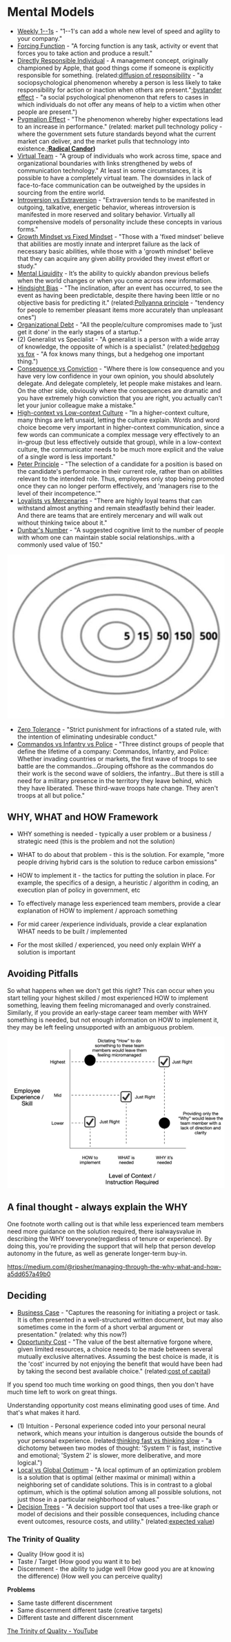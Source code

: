 # Mental Models

- [Weekly 1--1s](https://www.quora.com/What-are-some-good-tips-for-1-1s-with-your-employees) - "1--1's can add a whole new level of speed and agility to your company."
- [Forcing Function](https://en.wikipedia.org/wiki/Forcing_function) - "A forcing function is any task, activity or event that forces you to take action and produce a result."
- [Directly Responsible Individual](https://www.quora.com/How-well-does-Apples-Directly-Responsible-Individual-DRI-model-work-in-practice) - A management concept, originally championed by Apple, that good things come if someone is explicitly responsible for something. (related:[diffusion of responsibility](https://en.wikipedia.org/wiki/Diffusion_of_responsibility) - "a sociopsychological phenomenon whereby a person is less likely to take responsibility for action or inaction when others are present.";[bystander effect](https://en.wikipedia.org/wiki/Bystander_effect) - "a social psychological phenomenon that refers to cases in which individuals do not offer any means of help to a victim when other people are present.")
- [Pygmalion Effect](https://en.wikipedia.org/wiki/Pygmalion_effect) - "The phenomenon whereby higher expectations lead to an increase in performance." (related: market pull technology policy - where the government sets future standards beyond what the current market can deliver, and the market pulls that technology into existence.;**[Radical Candor](http://firstround.com/review/radical-candor-the-surprising-secret-to-being-a-good-boss/))**
- [Virtual Team](https://en.wikipedia.org/wiki/Virtual_team) - "A group of individuals who work across time, space and organizational boundaries with links strengthened by webs of communication technology." At least in some circumstances, it is possible to have a completely virtual team. The downsides in lack of face-to-face communication can be outweighed by the upsides in sourcing from the entire world.
- [Introversion vs Extraversion](https://en.wikipedia.org/wiki/Extraversion_and_introversion) - "Extraversion tends to be manifested in outgoing, talkative, energetic behavior, whereas introversion is manifested in more reserved and solitary behavior. Virtually all comprehensive models of personality include these concepts in various forms."
- [Growth Mindset vs Fixed Mindset](https://en.wikipedia.org/wiki/Mindset#Fixed_mindset_and_growth_mindset) - "Those with a 'fixed mindset' believe that abilities are mostly innate and interpret failure as the lack of necessary basic abilities, while those with a 'growth mindset' believe that they can acquire any given ability provided they invest effort or study."
- [Mental Liquidity](https://collabfund.com/blog/mental-liquidity/) - It’s the ability to quickly abandon previous beliefs when the world changes or when you come across new information.
- [Hindsight Bias](https://en.wikipedia.org/wiki/Hindsight_bias) - "The inclination, after an event has occurred, to see the event as having been predictable, despite there having been little or no objective basis for predicting it." (related:[Pollyanna principle](https://en.wikipedia.org/wiki/Pollyanna_principle) - "tendency for people to remember pleasant items more accurately than unpleasant ones")
- [Organizational Debt](https://steveblank.com/2015/05/19/organizational-debt-is-like-technical-debt-but-worse/) - "All the people/culture compromises made to 'just get it done' in the early stages of a startup."
- (2) Generalist vs Specialist - "A generalist is a person with a wide array of knowledge, the opposite of which is a specialist." (related:[hedgehog vs fox](https://en.wikipedia.org/wiki/The_Hedgehog_and_the_Fox) - "A fox knows many things, but a hedgehog one important thing.")
- [Consequence vs Conviction](http://genius.com/Keith-rabois-lecture-14-how-to-operate-annotated) - "Where there is low consequence and you have very low confidence in your own opinion, you should absolutely delegate. And delegate completely, let people make mistakes and learn. On the other side, obviously where the consequences are dramatic and you have extremely high conviction that you are right, you actually can't let your junior colleague make a mistake."
- [High-context vs Low-context Culture](https://en.wikipedia.org/wiki/High-_and_low-context_cultures) - "In a higher-context culture, many things are left unsaid, letting the culture explain. Words and word choice become very important in higher-context communication, since a few words can communicate a complex message very effectively to an in-group (but less effectively outside that group), while in a low-context culture, the communicator needs to be much more explicit and the value of a single word is less important."
- [Peter Principle](https://en.wikipedia.org/wiki/Peter_principle) - "The selection of a candidate for a position is based on the candidate's performance in their current role, rather than on abilities relevant to the intended role. Thus, employees only stop being promoted once they can no longer perform effectively, and 'managers rise to the level of their incompetence.'"
- [Loyalists vs Mercenaries](http://avc.com/2015/06/loyalists-vs-mercenaries/) - "There are highly loyal teams that can withstand almost anything and remain steadfastly behind their leader. And there are teams that are entirely mercenary and will walk out without thinking twice about it."
- [Dunbar's Number](https://en.wikipedia.org/wiki/Dunbar%27s_number) - "A suggested cognitive limit to the number of people with whom one can maintain stable social relationships..with a commonly used value of 150."

![image](../media/Mental-Models-image1-mm.jpg)

- [Zero Tolerance](https://en.wikipedia.org/wiki/Zero_tolerance) - "Strict punishment for infractions of a stated rule, with the intention of eliminating undesirable conduct."
- [Commandos vs Infantry vs Police](https://blog.codinghorror.com/commandos-infantry-and-police/) - "Three distinct groups of people that define the lifetime of a company: Commandos, Infantry, and Police: Whether invading countries or markets, the first wave of troops to see battle are the commandos...Grouping offshore as the commandos do their work is the second wave of soldiers, the infantry...But there is still a need for a military presence in the territory they leave behind, which they have liberated. These third-wave troops hate change. They aren't troops at all but police."

## WHY, WHAT and HOW Framework

- WHY something is needed - typically a user problem or a business / strategic need (this is the problem and not the solution)
- WHAT to do about that problem - this is the solution. For example, "more people driving hybrid cars is the solution to reduce carbon emissions"
- HOW to implement it - the tactics for putting the solution in place. For example, the specifics of a design, a heuristic / algorithm in coding, an execution plan of policy in government, etc

- To effectively manage less experienced team members, provide a clear explanation of HOW to implement / approach something
- For mid career /experience individuals, provide a clear explanation WHAT needs to be built / implemented
- For the most skilled / experienced, you need only explain WHY a solution is important

## Avoiding Pitfalls

So what happens when we don't get this right? This can occur when you start telling your highest skilled / most experienced HOW to implement something, leaving them feeling micromanaged and overly constrained. Similarly, if you provide an early-stage career team member with WHY something is needed, but not enough information on HOW to implement it, they may be left feeling unsupported with an ambiguous problem.

![image](../media/Mental-Models-mm-image2.jpg)

## A final thought - always explain the WHY

One footnote worth calling out is that while less experienced team members need more guidance on the solution required, there isalwaysvalue in describing the WHY toeveryone(regardless of tenure or experience). By doing this, you're providing the support that will help that person develop autonomy in the future, as well as generate longer-term buy-in.

<https://medium.com/@ripsher/managing-through-the-why-what-and-how-a5dd657a49b0>

## Deciding

- [Business Case](https://en.wikipedia.org/wiki/Business_case) - "Captures the reasoning for initiating a project or task. It is often presented in a well-structured written document, but may also sometimes come in the form of a short verbal argument or presentation." (related: why this now?)
- [Opportunity Cost](https://en.wikipedia.org/wiki/Opportunity_cost) - "The value of the best alternative forgone where, given limited resources, a choice needs to be made between several mutually exclusive alternatives. Assuming the best choice is made, it is the 'cost' incurred by not enjoying the benefit that would have been had by taking the second best available choice." (related:[cost of capital](https://en.wikipedia.org/wiki/Cost_of_capital))

If you spend too much time working on good things, then you don't have much time left to work on great things.

Understanding opportunity cost means eliminating good uses of time. And that's what makes it hard.

- (1) Intuition - Personal experience coded into your personal neural network, which means your intuition is dangerous outside the bounds of your personal experience. (related:[thinking fast vs thinking slow](https://en.wikipedia.org/wiki/Thinking,_Fast_and_Slow) - "a dichotomy between two modes of thought: 'System 1' is fast, instinctive and emotional; 'System 2' is slower, more deliberative, and more logical.")
- [Local vs Global Optimum](https://en.wikipedia.org/wiki/Local_optimum) - "A local optimum of an optimization problem is a solution that is optimal (either maximal or minimal) within a neighboring set of candidate solutions. This is in contrast to a global optimum, which is the optimal solution among all possible solutions, not just those in a particular neighborhood of values."
- [Decision Trees](https://en.wikipedia.org/wiki/Decision_tree) - "A decision support tool that uses a tree-like graph or model of decisions and their possible consequences, including chance event outcomes, resource costs, and utility." (related:[expected value](https://en.wikipedia.org/wiki/Expected_value))

### The Trinity of Quality

- Quality (How good it is)
- Taste / Target (How good you want it to be)
- Discernment - the ability to judge well (How good you are at knowing the difference) (How well you can perceive quality)

**Problems**

- Same taste different discernment
- Same discernment different taste (creative targets)
- Different taste and different discernment

[The Trinity of Quality - YouTube](https://www.youtube.com/watch?v=TWBEi4ZcLu4)
